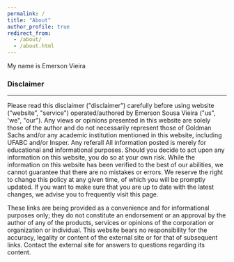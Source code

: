 ```yaml
---
permalink: /
title: "About"
author_profile: true
redirect_from: 
  - /about/
  - /about.html
---
```


My name is Emerson Vieira

### Disclaimer
---












Please read this disclaimer ("disclaimer") carefully before using website (“website”, "service") operated/authored by Emerson Sousa Vieira ("us", 'we", "our").
Any views or opinions presented in this website are solely those of the author and do not necessarily represent those of Goldman Sachs and/or any academic institution mentioned in this website, including UFABC and/or Insper. Any referall 
All information posted is merely for educational and informational purposes. Should you decide to act upon any information on this website, you do so at your own risk.
While the information on this website has been verified to the best of our abilities, we cannot guarantee that there are no mistakes or errors.
We reserve the right to change this policy at any given time, of which you will be promptly updated. If you want to make sure that you are up to date with the latest changes, we advise you to frequently visit this page.

These links are being provided as a convenience and for informational purposes only; they do not constitute an endorsement or an approval by the author of any of the products, services or opinions of the corporation or organization or individual. This website bears no responsibility for the accuracy, legality or content of the external site or for that of subsequent links. Contact the external site for answers to questions regarding its content.



   

